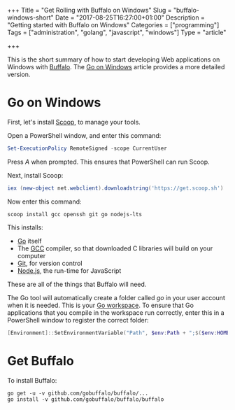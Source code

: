 +++
Title = "Get Rolling with Buffalo on Windows"
Slug = "buffalo-windows-short"
Date = "2017-08-25T16:27:00+01:00"
Description = "Getting started with Buffalo on Windows"
Categories = ["programming"]
Tags = ["administration", "golang", "javascript", "windows"]
Type = "article"

+++

This is the short summary of how to start developing Web applications on Windows
with [Buffalo](http://gobuffalo.io). The [Go on 
Windows](http://www.stuartellis.name/articles/windows-golang-setup) article
provides a more detailed version.

<!--more-->

# Go on Windows #

First, let's install [Scoop](http://scoop.sh/), to manage your tools.

Open a PowerShell window, and enter this command:

~~~powershell
Set-ExecutionPolicy RemoteSigned -scope CurrentUser
~~~

Press *A* when prompted. This ensures that PowerShell can run Scoop.

Next, install Scoop:

~~~powershell
iex (new-object net.webclient).downloadstring('https://get.scoop.sh')
~~~

Now enter this command:

    scoop install gcc openssh git go nodejs-lts

This installs:

* [Go](https://golang.org/) itself
* The [GCC](http://mingw-w64.org) compiler, so that downloaded C libraries will build on your computer
* [Git](https://git-scm.com/), for version control
* [Node.js](https://nodejs.org/), the run-time for JavaScript

These are all of the things that Buffalo will need.

The Go tool will automatically create a folder called *go* in your user account
when it is needed. This is your [Go
workspace](https://golang.org/doc/code.html#Workspaces). To ensure that Go
applications that you compile in the workspace run correctly, enter this in a PowerShell window to register the correct folder:

~~~powershell
[Environment]::SetEnvironmentVariable("Path", $env:Path + ";$($env:HOMEDRIVE)$($env:HOMEPATH)\go\bin", [EnvironmentVariableTarget]::User)
~~~

# Get Buffalo #

To install Buffalo:

    go get -u -v github.com/gobuffalo/buffalo/...
    go install -v github.com/gobuffalo/buffalo/buffalo
